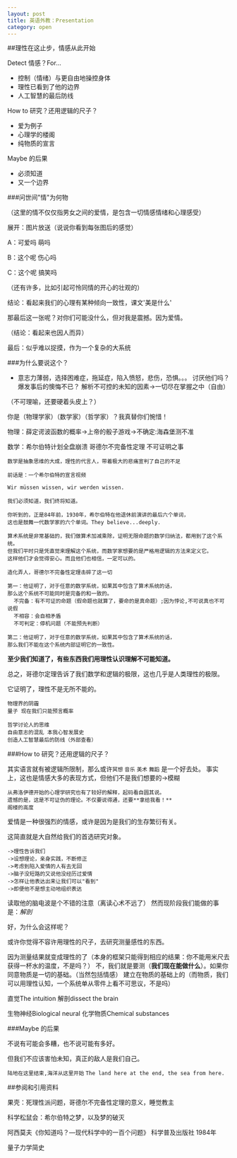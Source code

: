 ```yaml
---
layout: post
title: 英语外教：Presentation
category: open
---
```

##理性在这止步，情感从此开始

Detect 情感？For...
- 控制（情绪）与更自由地操控身体 
- 理性已看到了他的边界
- 人工智慧的最后防线

How to 研究？还用逻辑的尺子？

- 爱为例子
- 心理学的楼阁
- 纯物质的宣言

Maybe 的后果

- 必须知道
- 又一个边界

###问世间"情"为何物

（这里的情不仅仅指男女之间的爱情，是包含一切情感情绪和心理感受）

展开：图片放送（说说你看到每张图后的感觉）

A：可爱吗 萌吗

B：这个呢 伤心吗

C：这个呢 搞笑吗

（还有许多，比如引起可怜同情的开心的壮观的）

结论：看起来我们的心理有某种倾向一致性，课文'美是什么'

那最后这一张呢？对你们可能没什么，但对我是震撼。因为爱情。

（结论：看起来也因人而异）

最后：似乎难以捉摸，作为一个复杂的大系统

###为什么要说这个？

- 意志力薄弱，选择困难症，拖延症，陷入愤怒，悲伤，恐惧。。。
	讨厌他们吗？爆发事后的懊悔不已？
	解析不可控的未知的因素->一切尽在掌握之中（自由）

（不可理喻，还要硬着头皮上？）

你是（物理学家）（数学家）（哲学家）？我真替你们惋惜！

物理：薛定谔波函数的概率->上帝的骰子游戏->不确定:海森堡测不准

数学：希尔伯特计划全盘崩溃 哥德尔不完备性定理 不可证明之事

```
数学是抽象思维的大成，理性的代言人，带着极大的悲痛宣判了自己的不足

前话是：一个希尔伯特的宣言视频

Wir müssen wissen, wir werden wissen.

我们必须知道，我们终将知道。

你听到的，正是84年前，1930年，希尔伯特在他退休前演讲的最后六个单词，
这也是鼓舞一代数学家的六个单词。They believe...deeply.

算术系统是非常基础的，我们做算术加减乘除，证明无限命题的数学归纳法，都用到了这个系统。
但我们平时只是凭直觉来理解这个系统，而数学家想要的是严格用逻辑的方法来定义它。
这样他们才会觉得安心。而且他们也相信，一定可以的。

造化弄人，哥德尔不完备性定理击碎了这一切

第一：他证明了，对于任意的数学系统，如果其中包含了算术系统的话，
那么这个系统不可能同时是完备的和一致的。
  不完备：有不可证的命题（假命题也就算了，要命的是真命题）;因为悖论,不可说真也不可说假
  不相容：会自相矛盾
  不可判定：停机问题（不能预先判断）

第二：他证明了，对于任意的数学系统，如果其中包含了算术系统的话，
那么我们不能在这个系统内部证明它的一致性。
```

**至少我们知道了，有些东西我们用理性认识理解不可能知道。**

总之，哥德尔定理告诉了我们数学和逻辑的极限，这也几乎是人类理性的极限。

它证明了，理性不是无所不能的。

```
物理界的阴霾
量子 现在我们只能预言概率
```

```
哲学讨论人的思维
自由意志的混乱 本我心智发展史
创造人工智慧最后的防线（外部查看）
```

###How to 研究？还用逻辑的尺子？

其实语言就有被逻辑所限制，那么或许`冥想` `音乐` `美术` `舞蹈` 是一个好去处。
事实上，这也是情感大多的表现方式，但他们不是我们想要的->模糊


```心理学分析史
从弗洛伊德开始的心理学研究也有了较好的解释，起码看自圆其说。
遗憾的是，这是不可证伪的理论。不仅要说得通，还要**拿给我看！**
阁楼的高度
```

爱情是一种很强烈的情感，或许是因为是我们的生存繁衍有关。

这简直就是大自然给我们的首选研究对象。

```
->理性告诉我们
->设想理论，亲身实践，不断修正
->考虑到陷入爱情的人有去无回
->脑子没短路的又说他没经历过爱情
->怎样让他表达出来让我们可以"看到"
->即便他不是想主动地组织表达
```
读取他的脑电波是个不错的注意（离读心术不远了）
然而现阶段我们能做的事是：*解剖*

好，为什么会这样呢？

或许你觉得不容许用理性的尺子，去研究测量感性的东西。

因为测量结果就变成理性的了（本身的框架只能得到相应的结果：你不能用米尺去获得一杯水的温度，不是吗？）
不，我们就是要测（**我们现在能做什么**）。如果你同意物质是一切的基础。（当然包括情感）
建立在物质的基础上的（而物质，我们可以用理性认知，一个系统单从零件上看不可思议，不是吗）

直觉The intuition 解剖dissect the brain 

生物神经Biological neural  化学物质Chemical substances

###Maybe 的后果

不说有可能会多糟，也不说可能有多好。

但我们不应该害怕未知，真正的敌人是我们自己。

`陆地在这里结束,海洋从这里开始`
`The land here at the end, the sea from here.`

##参阅和引用资料

果壳：死理性派问题，哥德尔不完备性定理的意义，睡觉教主

科学松鼠会：希尔伯特之梦，以及梦的破灭

阿西莫夫《你知道吗？—现代科学中的一百个问题》 科学普及出版社 1984年

量子力学简史